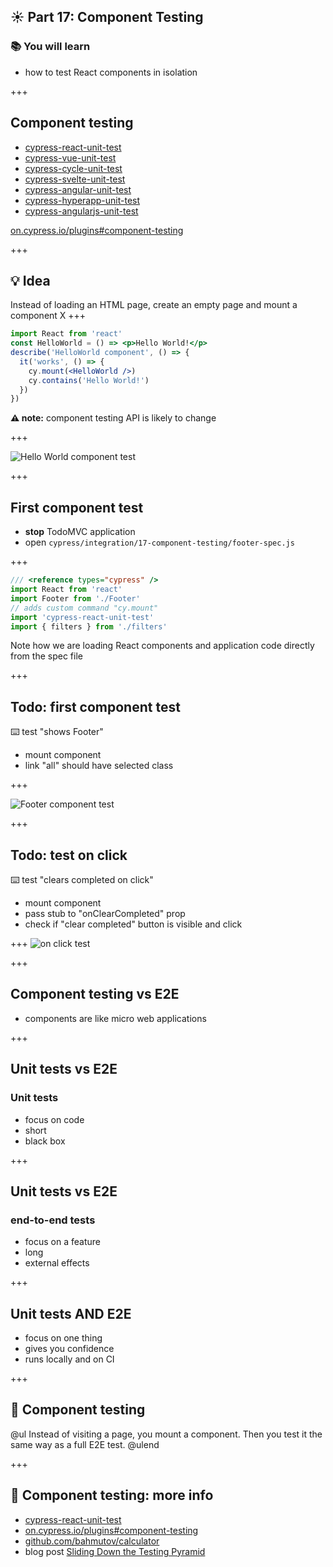 ## ☀️ Part 17: Component Testing

### 📚 You will learn

- how to test React components in isolation

+++

## Component testing

- [cypress-react-unit-test](https://github.com/bahmutov/cypress-react-unit-test)
- [cypress-vue-unit-test](https://github.com/bahmutov/cypress-vue-unit-test)
- [cypress-cycle-unit-test](https://github.com/bahmutov/cypress-cycle-unit-test)
- [cypress-svelte-unit-test](https://github.com/bahmutov/cypress-svelte-unit-test)
- [cypress-angular-unit-test](https://github.com/bahmutov/cypress-angular-unit-test)
- [cypress-hyperapp-unit-test](https://github.com/bahmutov/cypress-hyperapp-unit-test)
- [cypress-angularjs-unit-test](https://github.com/bahmutov/cypress-angularjs-unit-test)

[on.cypress.io/plugins#component-testing](http://on.cypress.io/plugins#component-testing)

+++

## 💡 Idea

Instead of loading an HTML page, create an empty page and mount a component X
+++

```jsx
import React from 'react'
const HelloWorld = () => <p>Hello World!</p>
describe('HelloWorld component', () => {
  it('works', () => {
    cy.mount(<HelloWorld />)
    cy.contains('Hello World!')
  })
})
```

**⚠️ note:** component testing API is likely to change

+++

![Hello World component test](/slides/17-component-testing/img/hello-world.png)

+++

## First component test

- **stop** TodoMVC application
- open `cypress/integration/17-component-testing/footer-spec.js`

+++

```js
/// <reference types="cypress" />
import React from 'react'
import Footer from './Footer'
// adds custom command "cy.mount"
import 'cypress-react-unit-test'
import { filters } from './filters'
```

Note how we are loading React components and application code directly from the spec file

+++

## Todo: first component test

⌨️ test "shows Footer"

- mount component
- link "all" should have selected class

+++

![Footer component test](/slides/17-component-testing/img/footer-component-test.png)

+++

## Todo: test on click

⌨️ test "clears completed on click"

- mount component
- pass stub to "onClearCompleted" prop
- check if "clear completed" button is visible and click

+++
![on click test](/slides/17-component-testing/img/on-click.png)

+++

## Component testing vs E2E

- components are like micro web applications

+++

## Unit tests vs E2E

### Unit tests

- focus on code
- short
- black box

+++

## Unit tests vs E2E

### end-to-end tests

- focus on a feature
- long
- external effects

+++

## Unit tests AND E2E

- focus on one thing
- gives you confidence
- runs locally and on CI

+++

## 🏁 Component testing

@ul
Instead of visiting a page, you mount a component.
Then you test it the same way as a full E2E test.
@ulend

+++

## 🏁 Component testing: more info

- [cypress-react-unit-test](https://github.com/bahmutov/cypress-react-unit-test)
- [on.cypress.io/plugins#component-testing](https://on.cypress.io/plugins#component-testing)
- [github.com/bahmutov/calculator](https://github.com/bahmutov/calculator)
- blog post [Sliding Down the Testing Pyramid](https://www.cypress.io/blog/2018/04/02/sliding-down-the-testing-pyramid/)
